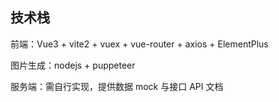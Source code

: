 
## 技术栈

前端：Vue3 + vite2 + vuex + vue-router + axios + ElementPlus

图片生成：nodejs + puppeteer

服务端：需自行实现，提供数据 mock 与接口 API 文档

